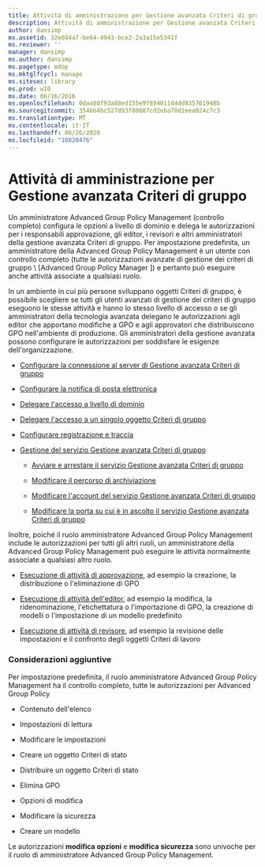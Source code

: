 ```yaml
---
title: Attività di amministrazione per Gestione avanzata Criteri di gruppo
description: Attività di amministrazione per Gestione avanzata Criteri di gruppo
author: dansimp
ms.assetid: 32e694a7-be64-4943-bce2-2a3a15e5341f
ms.reviewer: ''
manager: dansimp
ms.author: dansimp
ms.pagetype: mdop
ms.mktglfcycl: manage
ms.sitesec: library
ms.prod: w10
ms.date: 06/16/2016
ms.openlocfilehash: 0daa8df93a88ed155e9f894011d4dd835761948b
ms.sourcegitcommit: 354664bc527d93f80687cd2eba70d1eea024c7c3
ms.translationtype: MT
ms.contentlocale: it-IT
ms.lasthandoff: 06/26/2020
ms.locfileid: "10820476"
---
```

# Attività di amministrazione per Gestione avanzata Criteri di gruppo


Un amministratore Advanced Group Policy Management (controllo completo) configura le opzioni a livello di dominio e delega le autorizzazioni per i responsabili approvazione, gli editor, i revisori e altri amministratori della gestione avanzata Criteri di gruppo. Per impostazione predefinita, un amministratore della Advanced Group Policy Management è un utente con controllo completo (tutte le autorizzazioni avanzate di gestione dei criteri di gruppo \ [Advanced Group Policy Manager \]) e pertanto può eseguire anche attività associate a qualsiasi ruolo.

In un ambiente in cui più persone sviluppano oggetti Criteri di gruppo, è possibile scegliere se tutti gli utenti avanzati di gestione dei criteri di gruppo eseguono le stesse attività e hanno lo stesso livello di accesso o se gli amministratori della tecnologia avanzata delegano le autorizzazioni agli editor che apportano modifiche a GPO e agli approvatori che distribuiscono GPO nell'ambiente di produzione. Gli amministratori della gestione avanzata possono configurare le autorizzazioni per soddisfare le esigenze dell'organizzazione.

-   [Configurare la connessione al server di Gestione avanzata Criteri di gruppo](configure-the-agpm-server-connection.md)

-   [Configurare la notifica di posta elettronica](configure-e-mail-notification.md)

-   [Delegare l'accesso a livello di dominio](delegate-domain-level-access.md)

-   [Delegare l'accesso a un singolo oggetto Criteri di gruppo](delegate-access-to-an-individual-gpo.md)

-   [Configurare registrazione e traccia](configure-logging-and-tracing.md)

-   [Gestione del servizio Gestione avanzata Criteri di gruppo](managing-the-agpm-service.md)

    -   [Avviare e arrestare il servizio Gestione avanzata Criteri di gruppo](start-and-stop-the-agpm-service.md)

    -   [Modificare il percorso di archiviazione](modify-the-archive-path.md)

    -   [Modificare l'account del servizio Gestione avanzata Criteri di gruppo](modify-the-agpm-service-account.md)

    -   [Modificare la porta su cui è in ascolto il servizio Gestione avanzata Criteri di gruppo](modify-the-port-on-which-the-agpm-service-listens.md)

Inoltre, poiché il ruolo amministratore Advanced Group Policy Management include le autorizzazioni per tutti gli altri ruoli, un amministratore della Advanced Group Policy Management può eseguire le attività normalmente associate a qualsiasi altro ruolo.

-   [Esecuzione di attività di approvazione](performing-approver-tasks.md), ad esempio la creazione, la distribuzione o l'eliminazione di GPO

-   [Esecuzione di attività dell'editor](performing-editor-tasks.md), ad esempio la modifica, la ridenominazione, l'etichettatura o l'importazione di GPO, la creazione di modelli o l'impostazione di un modello predefinito

-   [Esecuzione di attività di revisore](performing-reviewer-tasks.md), ad esempio la revisione delle impostazioni e il confronto degli oggetti Criteri di lavoro

### Considerazioni aggiuntive

Per impostazione predefinita, il ruolo amministratore Advanced Group Policy Management ha il controllo completo, tutte le autorizzazioni per Advanced Group Policy

-   Contenuto dell'elenco

-   Impostazioni di lettura

-   Modificare le impostazioni

-   Creare un oggetto Criteri di stato

-   Distribuire un oggetto Criteri di stato

-   Elimina GPO

-   Opzioni di modifica

-   Modificare la sicurezza

-   Creare un modello

Le autorizzazioni **modifica opzioni** e **modifica sicurezza** sono univoche per il ruolo di amministratore Advanced Group Policy Management.

 

 





